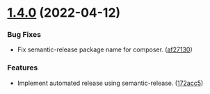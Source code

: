 # [1.4.0](https://git.zsinfo.nl/Zandor300/apnsframework/compare/v1.3.3...v1.4.0) (2022-04-12)


### Bug Fixes

* Fix semantic-release package name for composer. ([af27130](https://git.zsinfo.nl/Zandor300/apnsframework/commit/af2713084f004768acfadc2b2af499db79ae1d6d))


### Features

* Implement automated release using semantic-release. ([172acc5](https://git.zsinfo.nl/Zandor300/apnsframework/commit/172acc566964141103bf21136d55ad8341a99fd5))
